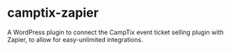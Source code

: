 # camptix-zapier
A WordPress plugin to connect the CampTix event ticket selling plugin with Zapier, to allow for easy-unlimited integrations.
